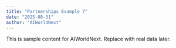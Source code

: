 ```yaml
---
title: "Partnerships Example 7"
date: "2025-08-31"
author: "AIWorldNext"
---
```

This is sample content for AIWorldNext. Replace with real data later.
